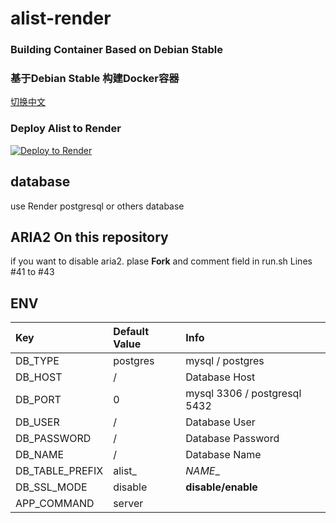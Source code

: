 # alist-render

### Building Container Based on Debian Stable
### 基于Debian Stable 构建Docker容器

[切换中文](./README_CN.md)


### Deploy Alist to Render
[![Deploy to Render](https://render.com/images/deploy-to-render-button.svg)](https://render.com/deploy)

 
## database
use Render postgresql or others database

 
## ARIA2 On this repository
if you want to disable aria2. plase **Fork** and comment field in run.sh Lines #41 to #43


## ENV 
| Key | Default Value | Info |
|:---------|:---------|:---------|
| DB_TYPE | postgres | mysql / postgres |
| DB_HOST | / | Database Host |
| DB_PORT | 0 | mysql 3306 / postgresql 5432 |
| DB_USER | / | Database User |
| DB_PASSWORD | / | Database Password |
| DB_NAME | / | Database Name |
| DB_TABLE_PREFIX | alist_ | *NAME*_ |
| DB_SSL_MODE | disable | **disable/enable** |
| APP_COMMAND | server | 
